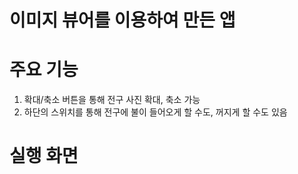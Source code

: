 # 이미지 뷰어를 이용하여 만든 앱

# 주요 기능
1. 확대/축소 버튼을 통해 전구 사진 확대, 축소 가능
2. 하단의 스위치를 통해 전구에 불이 들어오게 할 수도, 꺼지게 할 수도 있음

# 실행 화면
